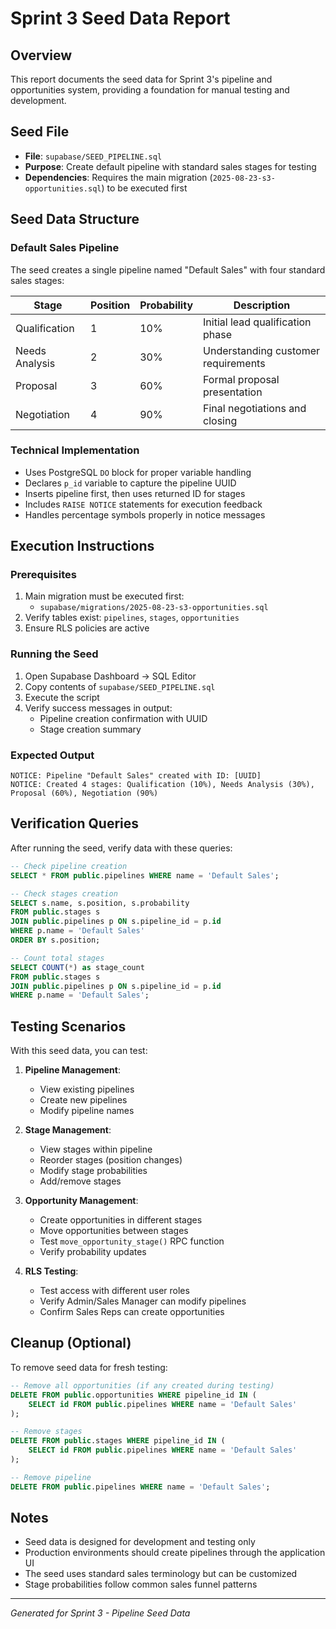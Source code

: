 # Sprint 3 Seed Data Report

## Overview

This report documents the seed data for Sprint 3's pipeline and opportunities system, providing a foundation for manual testing and development.

## Seed File

- **File**: `supabase/SEED_PIPELINE.sql`
- **Purpose**: Create default pipeline with standard sales stages for testing
- **Dependencies**: Requires the main migration (`2025-08-23-s3-opportunities.sql`) to be executed first

## Seed Data Structure

### Default Sales Pipeline

The seed creates a single pipeline named "Default Sales" with four standard sales stages:

| Stage          | Position | Probability | Description                         |
| -------------- | -------- | ----------- | ----------------------------------- |
| Qualification  | 1        | 10%         | Initial lead qualification phase    |
| Needs Analysis | 2        | 30%         | Understanding customer requirements |
| Proposal       | 3        | 60%         | Formal proposal presentation        |
| Negotiation    | 4        | 90%         | Final negotiations and closing      |

### Technical Implementation

- Uses PostgreSQL `DO` block for proper variable handling
- Declares `p_id` variable to capture the pipeline UUID
- Inserts pipeline first, then uses returned ID for stages
- Includes `RAISE NOTICE` statements for execution feedback
- Handles percentage symbols properly in notice messages

## Execution Instructions

### Prerequisites

1. Main migration must be executed first:
   - `supabase/migrations/2025-08-23-s3-opportunities.sql`
2. Verify tables exist: `pipelines`, `stages`, `opportunities`
3. Ensure RLS policies are active

### Running the Seed

1. Open Supabase Dashboard → SQL Editor
2. Copy contents of `supabase/SEED_PIPELINE.sql`
3. Execute the script
4. Verify success messages in output:
   - Pipeline creation confirmation with UUID
   - Stage creation summary

### Expected Output

```
NOTICE: Pipeline "Default Sales" created with ID: [UUID]
NOTICE: Created 4 stages: Qualification (10%), Needs Analysis (30%), Proposal (60%), Negotiation (90%)
```

## Verification Queries

After running the seed, verify data with these queries:

```sql
-- Check pipeline creation
SELECT * FROM public.pipelines WHERE name = 'Default Sales';

-- Check stages creation
SELECT s.name, s.position, s.probability
FROM public.stages s
JOIN public.pipelines p ON s.pipeline_id = p.id
WHERE p.name = 'Default Sales'
ORDER BY s.position;

-- Count total stages
SELECT COUNT(*) as stage_count
FROM public.stages s
JOIN public.pipelines p ON s.pipeline_id = p.id
WHERE p.name = 'Default Sales';
```

## Testing Scenarios

With this seed data, you can test:

1. **Pipeline Management**:
   - View existing pipelines
   - Create new pipelines
   - Modify pipeline names

2. **Stage Management**:
   - View stages within pipeline
   - Reorder stages (position changes)
   - Modify stage probabilities
   - Add/remove stages

3. **Opportunity Management**:
   - Create opportunities in different stages
   - Move opportunities between stages
   - Test `move_opportunity_stage()` RPC function
   - Verify probability updates

4. **RLS Testing**:
   - Test access with different user roles
   - Verify Admin/Sales Manager can modify pipelines
   - Confirm Sales Reps can create opportunities

## Cleanup (Optional)

To remove seed data for fresh testing:

```sql
-- Remove all opportunities (if any created during testing)
DELETE FROM public.opportunities WHERE pipeline_id IN (
    SELECT id FROM public.pipelines WHERE name = 'Default Sales'
);

-- Remove stages
DELETE FROM public.stages WHERE pipeline_id IN (
    SELECT id FROM public.pipelines WHERE name = 'Default Sales'
);

-- Remove pipeline
DELETE FROM public.pipelines WHERE name = 'Default Sales';
```

## Notes

- Seed data is designed for development and testing only
- Production environments should create pipelines through the application UI
- The seed uses standard sales terminology but can be customized
- Stage probabilities follow common sales funnel patterns

---

_Generated for Sprint 3 - Pipeline Seed Data_
